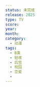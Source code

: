 ```yaml
---
status: 未完成
release: 2025
type: TV
score:
year:
month:
category:
  - 动漫
tags:
  - B类
  - 轻改
  - 后宫
  - 校园
  - 恋爱
  - 
---
```

